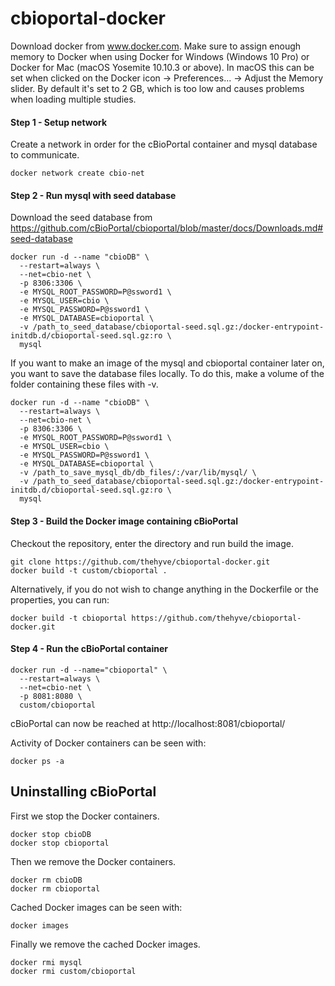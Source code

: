 # cbioportal-docker
Download docker from www.docker.com. Make sure to assign enough memory to Docker when using Docker for Windows (Windows 10 Pro) or Docker for Mac (macOS Yosemite 10.10.3 or above). In macOS this can be set when clicked on the Docker icon -> Preferences... -> Adjust the Memory slider. By default it's set to 2 GB, which is too low and causes problems when loading multiple studies.

#### Step 1 - Setup network
Create a network in order for the cBioPortal container and mysql database to communicate.
```
docker network create cbio-net
```

#### Step 2 - Run mysql with seed database
Download the seed database from https://github.com/cBioPortal/cbioportal/blob/master/docs/Downloads.md#seed-database

```
docker run -d --name "cbioDB" \
  --restart=always \
  --net=cbio-net \
  -p 8306:3306 \
  -e MYSQL_ROOT_PASSWORD=P@ssword1 \
  -e MYSQL_USER=cbio \
  -e MYSQL_PASSWORD=P@ssword1 \
  -e MYSQL_DATABASE=cbioportal \
  -v /path_to_seed_database/cbioportal-seed.sql.gz:/docker-entrypoint-initdb.d/cbioportal-seed.sql.gz:ro \
  mysql
```

If you want to make an image of the mysql and cbioportal container later on, you want to save the database files locally. To do this, make a volume of the folder containing these files with -v.

```
docker run -d --name "cbioDB" \
  --restart=always \
  --net=cbio-net \
  -p 8306:3306 \
  -e MYSQL_ROOT_PASSWORD=P@ssword1 \
  -e MYSQL_USER=cbio \
  -e MYSQL_PASSWORD=P@ssword1 \
  -e MYSQL_DATABASE=cbioportal \
  -v /path_to_save_mysql_db/db_files/:/var/lib/mysql/ \
  -v /path_to_seed_database/cbioportal-seed.sql.gz:/docker-entrypoint-initdb.d/cbioportal-seed.sql.gz:ro \
  mysql
```

#### Step 3 - Build the Docker image containing cBioPortal
Checkout the repository, enter the directory and run build the image.

```
git clone https://github.com/thehyve/cbioportal-docker.git
docker build -t custom/cbioportal .
```

Alternatively, if you do not wish to change anything in the Dockerfile or the properties, you can run:

```
docker build -t cbioportal https://github.com/thehyve/cbioportal-docker.git
```

#### Step 4 - Run the cBioPortal container
```
docker run -d --name="cbioportal" \
  --restart=always \
  --net=cbio-net \
  -p 8081:8080 \
  custom/cbioportal
```

cBioPortal can now be reached at http://localhost:8081/cbioportal/

Activity of Docker containers can be seen with:
```
docker ps -a
```

## Uninstalling cBioPortal
First we stop the Docker containers.
```
docker stop cbioDB
docker stop cbioportal
```

Then we remove the Docker containers.
```
docker rm cbioDB
docker rm cbioportal
```

Cached Docker images can be seen with:
```
docker images
```

Finally we remove the cached Docker images.
```
docker rmi mysql
docker rmi custom/cbioportal
```
